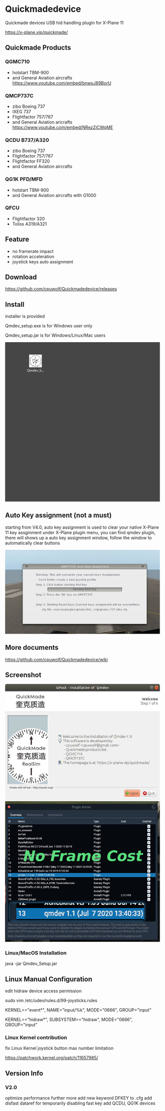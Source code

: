# Quickmadedevice

Quickmade devices USB hid handling plugin for X-Plane 11

https://x-plane.vip/quickmade/


## Quickmade Products ##

### QGMC710

  * hotstart TBM-900
  * and General Aviation aircrafts
https://www.youtube.com/embed/bnwsJ89BorU
 

### QMCP737C

   * zibo Boeing 737
   * IXEG 737
   * Flightfactor 757/767
   * and General Aviation aricrafts
https://www.youtube.com/embed/NRezZiCWqME

### QCDU B737/A320

  * zibo Boeing 737
  * Flightfactor 757/767
  * Flightfactor FF320
  * and General Aviation aircrafts
  
### QG1K PFD/MFD

  * hotstart TBM-900
  * and General Aviation aircrafts with G1000
  
  
### QFCU

  * Flightfactor 320
  * Toliss A319/A321

## Feature ##

* no framerate impact
* rotation acceleration
* joystick keys auto assignment

## Download

https://github.com/cpuwolf/Quickmadedevice/releases

## Install

installer is provided

Qmdev_setup.exe is for Windows user only

Qmdev_setup.jar is for Windows/Linux/Mac users

![qmdev](img/qmdevinstaller.gif)

## Auto Key assignment (not a must)

starting from V4.0, auto key assignment is used to clear your native X-Plane 11 key assginment
under X-Plane plugin menu, you can find qmdev plugin, there will shows up a auto key assignment window, follow the window to automatically clear buttons


![qmdev](img/autokey.JPG)



## More documents

https://github.com/cpuwolf/Quickmadedevice/wiki

## Screenshot ##

![qmdev](img/qmdev_setup.jpg)
![qmdev](img/nocost.jpg)

### Linux/MacOS Installation ##
java -jar Qmdev_Setup.jar

## Linux Manual Configuration ##

edit hidraw device access permission

sudo vim /etc/udev/rules.d/99-joysticks.rules

KERNEL=="event*", NAME="input/%k", MODE="0666", GROUP="input"

KERNEL=="hidraw*", SUBSYSTEM=="hidraw", MODE="0666", GROUP="input"



### Linux Kernel contribution ###
fix Linux Kernel joystick button max number limitation

https://patchwork.kernel.org/patch/11657985/

## Version Info ##
### V2.0 ###
optimize performance further more
add new keyword DFKEY to .cfg
add disfast dataref for temporarily disabling fast key
add QCDU, QG1K devices

